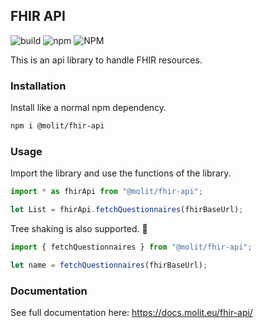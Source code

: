 ## FHIR API

![build](https://github.com/molit-institute/fhir-api/workflows/Test%20and%20publish/badge.svg)
![npm](https://img.shields.io/npm/v/@molit/fhir-api.svg)
![NPM](https://img.shields.io/npm/l/@molit/fhir-api.svg)

This is an api library to handle FHIR resources.

### Installation

Install like a normal npm dependency.

```bash
npm i @molit/fhir-api
```

### Usage

Import the library and use the functions of the library.

```js
import * as fhirApi from "@molit/fhir-api";

let List = fhirApi.fetchQuestionnaires(fhirBaseUrl);
```

Tree shaking is also supported. 🌲

```js
import { fetchQuestionnaires } from "@molit/fhir-api";

let name = fetchQuestionnaires(fhirBaseUrl);
```

### Documentation

See full documentation here: https://docs.molit.eu/fhir-api/
